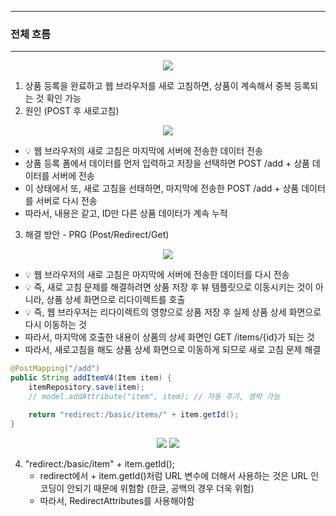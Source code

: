 -----
### 전체 흐름
-----
<div align="center">
<img src="https://github.com/sooyounghan/Spring/assets/34672301/88199703-a328-4142-957f-050d35564298">
</div>

1. 상품 등록을 완료하고 웹 브라우저를 새로 고침하면, 상품이 계속해서 중복 등록되는 것 확인 가능
2. 원인 (POST 후 새로고침)
<div align="center">
<img src="https://github.com/sooyounghan/Spring/assets/34672301/8a1b75a4-2ebf-4859-961f-b4fb19e8cd73">
</div>

  - 💡 웹 브라우저의 새로 고침은 마지막에 서버에 전송한 데이터 전송
  - 상품 등록 폼에서 데이터를 먼저 입력하고 저장을 선택하면 POST /add + 상품 데이터를 서버에 전송
  - 이 상태에서 또, 새로 고침을 선태하면, 마지막에 전송한 POST /add + 상품 데이터를 서버로 다시 전송
  - 따라서, 내용은 같고, ID만 다른 상품 데이터가 계속 누적

3. 해결 방안 - PRG (Post/Redirect/Get)
<div align="center">
<img src="https://github.com/sooyounghan/Spring/assets/34672301/d2f3978f-d526-47c8-88ad-9fb8bd0c82bb">
</div>

  - 💡 웹 브라우저의 새로 고침은 마지막에 서버에 전송한 데이터를 다시 전송
  - 💡 즉, 새로 고침 문제를 해결하려면 상품 저장 후 뷰 템플릿으로 이동시키는 것이 아니라, 상품 상세 화면으로 리다이렉트를 호출
  - 💡 즉, 웹 브라우저는 리다이렉트의 영향으로 상품 저장 후 실제 상품 상세 화면으로 다시 이동하는 것
  - 따라서, 마지막에 호출한 내용이 상품의 상세 화면인 GET /items/{id}가 되는 것
  - 따라서, 새로고침을 해도 상품 상세 화면으로 이동하게 되므로 새로 고침 문제 해결

```java
@PostMapping("/add")
public String addItemV4(Item item) {
    itemRepository.save(item);
    // model.addAttribute("item", item); // 자동 추가, 생략 가능

    return "redirect:/basic/items/" + item.getId();
}
```
<div align="center">
<img src="https://github.com/sooyounghan/Spring/assets/34672301/74b354df-0396-4ea5-9c16-997eeac1f9c0">
<img src="https://github.com/sooyounghan/Spring/assets/34672301/87e07636-4fac-4940-bd6d-2d1e9bb8d30d">
</div>

4. "redirect:/basic/item" + item.getId();
   - redirect에서 + item.getId()처럼 URL 변수에 더해서 사용하는 것은 URL 인코딩이 안되기 때문에 위험함 (한글, 공백의 경우 더욱 위험)
   - 따라서, RedirectAttributes를 사용해야함
